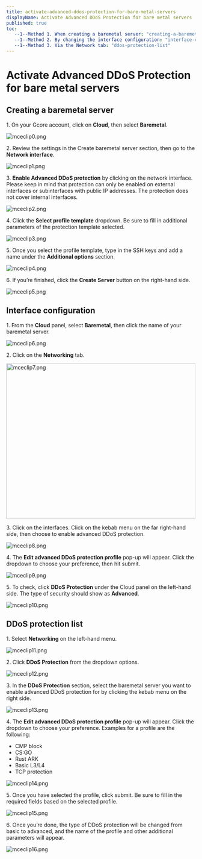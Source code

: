 ```yaml
---
title: activate-advanced-ddos-protection-for-bare-metal-servers
displayName: Activate Advanced DDoS Protection for bare metal servers
published: true
toc:
   --1--Method 1. When creating a baremetal server: "creating-a-baremetal-server"
   --1--Method 2. By changing the interface configuration: "interface-configuration"
   --1--Method 3. Via the Network tab: "ddos-protection-list"
---
```

# Activate Advanced DDoS Protection for bare metal servers

## Creating a baremetal server

1. On your Gcore account, click on **Cloud**, then select **Baremetal**.

<img src="https://support.gcore.com/hc/article_attachments/11773280152465" alt="mceclip0.png">

2. Review the settings in the Create baremetal server section, then go to the **Network interface**.

<img src="https://support.gcore.com/hc/article_attachments/11773282277777" alt="mceclip1.png">

3. **Enable Advanced DDoS protection** by clicking on the network interface. Please keep in mind that protection can only be enabled on external interfaces or subinterfaces with public IP addresses. The protection does not cover internal interfaces.

<img src="https://support.gcore.com/hc/article_attachments/11773270922513" alt="mceclip2.png">

4. Click the **Select profile template** dropdown. Be sure to fill in additional parameters of the protection template selected.

<img src="https://support.gcore.com/hc/article_attachments/11773319536529" alt="mceclip3.png">

5. Once you select the profile template, type in the SSH keys and add a name under the **Additional options** section.

<img src="https://support.gcore.com/hc/article_attachments/11773321433361" alt="mceclip4.png">

6. If you’re finished, click the **Create Server** button on the right-hand side.

<img src="https://support.gcore.com/hc/article_attachments/11773276389905" alt="mceclip5.png">

## Interface configuration

1. From the **Cloud** panel, select **Baremetal**, then click the name of your baremetal server.

<img src="https://support.gcore.com/hc/article_attachments/11773445344913" alt="mceclip6.png">

2. Click on the **Networking** tab.

<img src="https://support.gcore.com/hc/article_attachments/11773450082065" alt="mceclip7.png" width="503" height="413">

3\. Click on the interfaces. Click on the kebab menu on the far right-hand side, then choose to enable advanced DDoS protection.

<img src="https://support.gcore.com/hc/article_attachments/11773488996113" alt="mceclip8.png">

4. The **Edit advanced DDoS protection profile** pop-up will appear. Click the dropdown to choose your preference, then hit submit.

<img src="https://support.gcore.com/hc/article_attachments/11773522634769" alt="mceclip9.png">

5. To check, click **DDoS Protection** under the Cloud panel on the left-hand side. The type of security should show as **Advanced**.

<img src="https://support.gcore.com/hc/article_attachments/11773524742417" alt="mceclip10.png">

## DDoS protection list

1. Select **Networking** on the left-hand menu.

<img src="https://support.gcore.com/hc/article_attachments/11773548591761" alt="mceclip11.png">

2. Click **DDoS Protection** from the dropdown options.

<img src="https://support.gcore.com/hc/article_attachments/11773581148049" alt="mceclip12.png">

3. In the **DDoS Protection** section, select the baremetal server you want to enable advanced DDoS protection for by clicking the kebab menu on the right side.

<img src="https://support.gcore.com/hc/article_attachments/11773583120913" alt="mceclip13.png">

4. The **Edit advanced DDoS protection profile** pop-up will appear. Click the dropdown to choose your preference. Examples for a profile are the following:

*   CMP block
*   CS:GO
*   Rust ARK
*   Basic L3/L4
*   TCP protection

<img src="https://support.gcore.com/hc/article_attachments/11773590363153" alt="mceclip14.png">

5. Once you have selected the profile, click submit. Be sure to fill in the required fields based on the selected profile.

<img src="https://support.gcore.com/hc/article_attachments/11773623336337" alt="mceclip15.png">

6. Once you’re done, the type of DDoS protection will be changed from basic to advanced, and the name of the profile and other additional parameters will appear.

<img src="https://support.gcore.com/hc/article_attachments/11773625038225" alt="mceclip16.png">